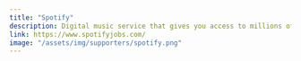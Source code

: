 ```yaml
---
title: "Spotify"
description: Digital music service that gives you access to millions of songs
link: https://www.spotifyjobs.com/
image: "/assets/img/supporters/spotify.png"
---
```

